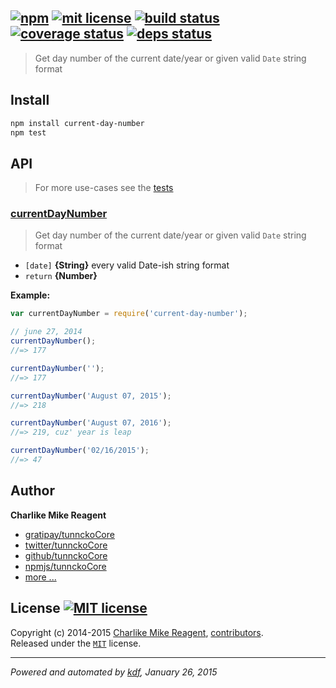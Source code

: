 ## [![npm][npmjs-img]][npmjs-url] [![mit license][license-img]][license-url] [![build status][travis-img]][travis-url] [![coverage status][coveralls-img]][coveralls-url] [![deps status][daviddm-img]][daviddm-url]

> Get day number of the current date/year or given valid `Date` string format

## Install
```bash
npm install current-day-number
npm test
```


## API
> For more use-cases see the [tests](./test.js)

### [currentDayNumber](./index.js#L40)
> Get day number of the current date/year or given valid `Date` string format

- `[date]` **{String}** every valid Date-ish string format
- `return` **{Number}**

**Example:**

```js
var currentDayNumber = require('current-day-number');

// june 27, 2014
currentDayNumber();
//=> 177

currentDayNumber('');
//=> 177

currentDayNumber('August 07, 2015');
//=> 218

currentDayNumber('August 07, 2016');
//=> 219, cuz' year is leap

currentDayNumber('02/16/2015');
//=> 47
```


## Author
**Charlike Mike Reagent**
+ [gratipay/tunnckoCore][author-gratipay]
+ [twitter/tunnckoCore][author-twitter]
+ [github/tunnckoCore][author-github]
+ [npmjs/tunnckoCore][author-npmjs]
+ [more ...][contrib-more]


## License [![MIT license][license-img]][license-url]
Copyright (c) 2014-2015 [Charlike Mike Reagent][contrib-more], [contributors][contrib-graf].  
Released under the [`MIT`][license-url] license.


[npmjs-url]: http://npm.im/current-day-number
[npmjs-img]: https://img.shields.io/npm/v/current-day-number.svg?style=flat&label=current-day-number

[coveralls-url]: https://coveralls.io/r/datetime/current-day-number?branch=master
[coveralls-img]: https://img.shields.io/coveralls/datetime/current-day-number.svg?style=flat

[license-url]: https://github.com/datetime/current-day-number/blob/master/license.md
[license-img]: https://img.shields.io/badge/license-MIT-blue.svg?style=flat

[travis-url]: https://travis-ci.org/datetime/current-day-number
[travis-img]: https://img.shields.io/travis/datetime/current-day-number.svg?style=flat

[daviddm-url]: https://david-dm.org/datetime/current-day-number
[daviddm-img]: https://img.shields.io/david/datetime/current-day-number.svg?style=flat

[author-gratipay]: https://gratipay.com/tunnckoCore
[author-twitter]: https://twitter.com/tunnckoCore
[author-github]: https://github.com/tunnckoCore
[author-npmjs]: https://npmjs.org/~tunnckocore

[contrib-more]: http://j.mp/1stW47C
[contrib-graf]: https://github.com/datetime/current-day-number/graphs/contributors

***

_Powered and automated by [kdf](https://github.com/tunnckoCore), January 26, 2015_